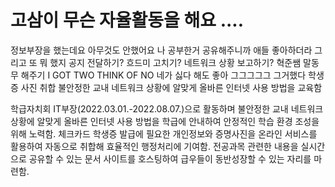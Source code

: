 # 고삼이 무슨 자율활동을 해요 ....

정보부장을 했는데요
아무것도 안했어요
나 공부한거 공유해주니까 애들 좋아하더라
그리고 또 뭐 했지
공지 전달하기?
흐드미 고치기?
네트워크 상황 보고하기?
혁준쌤 말동무 해주기
I GOT TWO THINK OF NO 네가 싫다 해도 좋아
그그그그그 그거했다 학생증 사진 취합
불안정한 교내 네트워크 상황에 알맞게 올바른 인터넷 사용 방법을 교육함

학급자치회 IT부장(2022.03.01.-2022.08.07.)으로 활동하며 불안정한 교내 네트워크 상황에 알맞게 올바른 인터넷 사용 방법을 학급에 안내하여 안정적인 학습 환경 조성을 위해 노력함. 체크카드 학생증 발급에 필요한 개인정보와 증명사진을 온라인 서비스를 활용하여 자동으로 취합해 효율적인 행정처리에 기여함. 전공과목 관련한 내용을 실시간으로 공유할 수 있는 문서 사이트를 호스팅하여 급우들이 동반성장할 수 있는 자리를 마련함.
<!--stackedit_data:
eyJoaXN0b3J5IjpbLTIwNjM2ODgwMjUsLTE1NzYyMjI2OTcsLT
E3OTM3NTg0MzUsLTk5NjE2MDMzNywxNzA3MjU2NDEsMjEzMTAy
OTMzMF19
-->